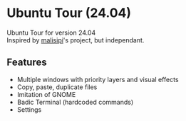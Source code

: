# Ubuntu Tour (24.04)
Ubuntu Tour for version 24.04\
Inspired by [malisipi](https://github.com/malisipi/ubuntu-tour)'s project, but independant.

## Features
* Multiple windows with priority layers and visual effects
* Copy, paste, duplicate files
* Imitation of GNOME
* Badic Terminal (hardcoded commands)
* Settings
